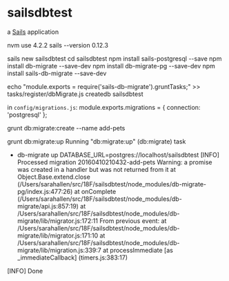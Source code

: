 # sailsdbtest

a [Sails](http://sailsjs.org) application

nvm use 4.2.2
sails --version
0.12.3

sails new sailsdbtest
cd sailsdbtest
npm install sails-postgresql --save
npm install db-migrate --save-dev
npm install db-migrate-pg --save-dev
npm install sails-db-migrate --save-dev

echo "module.exports = require('sails-db-migrate').gruntTasks;" >> tasks/register/dbMigrate.js
createdb sailsdbtest

in `config/migrations.js`:
module.exports.migrations = {
  connection: 'postgresql'
};

grunt db:migrate:create --name add-pets

grunt db:migrate:up
Running "db:migrate:up" (db:migrate) task
+ db-migrate up
DATABASE_URL=postgres://localhost/sailsdbtest
[INFO] Processed migration 20160410210432-add-pets
Warning: a promise was created in a handler but was not returned from it
    at Object.Base.extend.close (/Users/sarahallen/src/18F/sailsdbtest/node_modules/db-migrate-pg/index.js:477:26)
    at onComplete (/Users/sarahallen/src/18F/sailsdbtest/node_modules/db-migrate/api.js:857:19)
    at /Users/sarahallen/src/18F/sailsdbtest/node_modules/db-migrate/lib/migrator.js:172:11
From previous event:
    at /Users/sarahallen/src/18F/sailsdbtest/node_modules/db-migrate/lib/migrator.js:171:10
    at /Users/sarahallen/src/18F/sailsdbtest/node_modules/db-migrate/lib/migration.js:339:7
    at processImmediate [as _immediateCallback] (timers.js:383:17)

[INFO] Done

